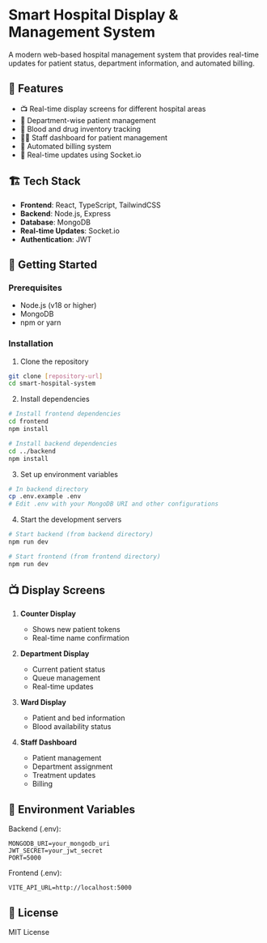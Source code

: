 # Smart Hospital Display & Management System

A modern web-based hospital management system that provides real-time updates for patient status, department information, and automated billing.

## 🌟 Features

- 📺 Real-time display screens for different hospital areas
- 🏥 Department-wise patient management
- 💉 Blood and drug inventory tracking
- 🧑‍⚕️ Staff dashboard for patient management
- 💸 Automated billing system
- 🔄 Real-time updates using Socket.io

## 🏗️ Tech Stack

- **Frontend**: React, TypeScript, TailwindCSS
- **Backend**: Node.js, Express
- **Database**: MongoDB
- **Real-time Updates**: Socket.io
- **Authentication**: JWT

## 🚀 Getting Started

### Prerequisites

- Node.js (v18 or higher)
- MongoDB
- npm or yarn

### Installation

1. Clone the repository
```bash
git clone [repository-url]
cd smart-hospital-system
```

2. Install dependencies
```bash
# Install frontend dependencies
cd frontend
npm install

# Install backend dependencies
cd ../backend
npm install
```

3. Set up environment variables
```bash
# In backend directory
cp .env.example .env
# Edit .env with your MongoDB URI and other configurations
```

4. Start the development servers
```bash
# Start backend (from backend directory)
npm run dev

# Start frontend (from frontend directory)
npm run dev
```

## 📺 Display Screens

1. **Counter Display**
   - Shows new patient tokens
   - Real-time name confirmation

2. **Department Display**
   - Current patient status
   - Queue management
   - Real-time updates

3. **Ward Display**
   - Patient and bed information
   - Blood availability status

4. **Staff Dashboard**
   - Patient management
   - Department assignment
   - Treatment updates
   - Billing

## 🔐 Environment Variables

Backend (.env):
```
MONGODB_URI=your_mongodb_uri
JWT_SECRET=your_jwt_secret
PORT=5000
```

Frontend (.env):
```
VITE_API_URL=http://localhost:5000
```

## 📝 License

MIT License 